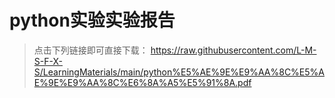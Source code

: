 # python实验实验报告

>  点击下列链接即可直接下载：
>  https://raw.githubusercontent.com/L-M-S-F-X-S/LearningMaterials/main/python%E5%AE%9E%E9%AA%8C%E5%AE%9E%E9%AA%8C%E6%8A%A5%E5%91%8A.pdf